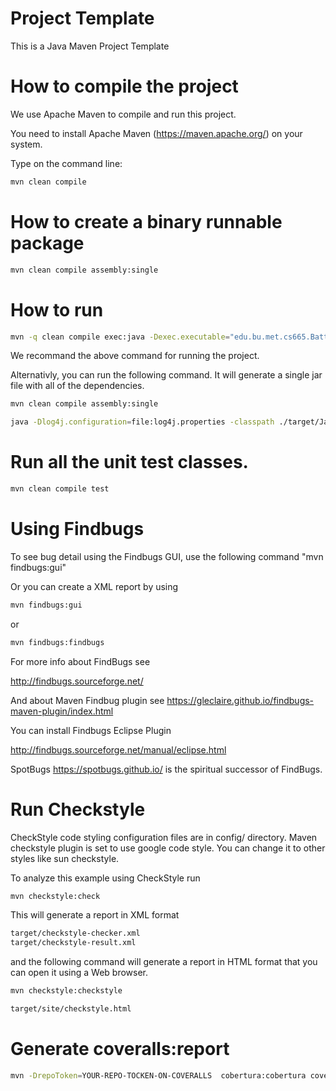 # Project Template

This is a Java Maven Project Template


# How to compile the project

We use Apache Maven to compile and run this project. 

You need to install Apache Maven (https://maven.apache.org/)  on your system. 

Type on the command line: 

```bash
mvn clean compile
```

# How to create a binary runnable package 


```bash
mvn clean compile assembly:single
```


# How to run

```bash
mvn -q clean compile exec:java -Dexec.executable="edu.bu.met.cs665.BattleShip" -Dlog4j.configuration="file:log4j.properties"
```

We recommand the above command for running the project. 

Alternativly, you can run the following command. It will generate a single jar file with all of the dependencies. 

```bash
mvn clean compile assembly:single

java -Dlog4j.configuration=file:log4j.properties -classpath ./target/JavaProjectTemplate-1.0-SNAPSHOT-jar-with-dependencies.jar  edu.bu.met.cs665.BattleShip
```


# Run all the unit test classes.


```bash
mvn clean compile test

```

# Using Findbugs 

To see bug detail using the Findbugs GUI, use the following command "mvn findbugs:gui"

Or you can create a XML report by using  


```bash
mvn findbugs:gui 
```

or 


```bash
mvn findbugs:findbugs
```


For more info about FindBugs see 

http://findbugs.sourceforge.net/

And about Maven Findbug plugin see 
https://gleclaire.github.io/findbugs-maven-plugin/index.html


You can install Findbugs Eclipse Plugin 

http://findbugs.sourceforge.net/manual/eclipse.html



SpotBugs https://spotbugs.github.io/ is the spiritual successor of FindBugs.


# Run Checkstyle 

CheckStyle code styling configuration files are in config/ directory. Maven checkstyle plugin is set to use google code style. 
You can change it to other styles like sun checkstyle. 

To analyze this example using CheckStyle run 

```bash
mvn checkstyle:check
```

This will generate a report in XML format


```bash
target/checkstyle-checker.xml
target/checkstyle-result.xml
```

and the following command will generate a report in HTML format that you can open it using a Web browser. 

```bash
mvn checkstyle:checkstyle
```

```bash
target/site/checkstyle.html
```


# Generate  coveralls:report 

```bash
mvn -DrepoToken=YOUR-REPO-TOCKEN-ON-COVERALLS  cobertura:cobertura coveralls:report
```



